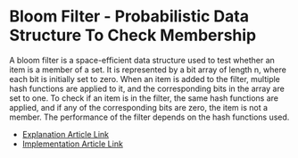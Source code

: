 # Bloom Filter - Probabilistic Data Structure To Check Membership

A bloom filter is a space-efficient data structure used to test whether an item is a member of a set. It is represented by a bit array of length n, where each bit is initially set to zero. When an item is added to the filter, multiple hash functions are applied to it, and the corresponding bits in the array are set to one. To check if an item is in the filter, the same hash functions are applied, and if any of the corresponding bits are zero, the item is not a member. The performance of the filter depends on the hash functions used.

- [Explanation Article Link](https://systemdesign.one/bloom-filters-explained/)
- [Implementation Article Link](https://brilliant.org/wiki/bloom-filter/#:~:text=A%20bloom%20filter%20is%20a,is%20added%20to%20the%20set.)
